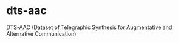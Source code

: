 # dts-aac
DTS-AAC (Dataset of Telegraphic Synthesis for Augmentative and Alternative Communication)
